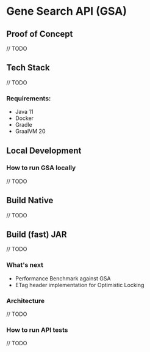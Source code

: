 # Gene Search API (GSA)
## Proof of Concept

// TODO

## Tech Stack

// TODO

### Requirements:

- Java 11
- Docker
- Gradle
- GraalVM 20

## Local Development

### How to run GSA locally

// TODO

## Build Native

// TODO

## Build (fast) JAR

// TODO

### What's next
- Performance Benchmark against GSA
- ETag header implementation for Optimistic Locking

### Architecture

// TODO

### How to run API tests

// TODO

